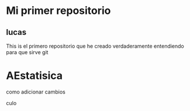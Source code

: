 # Mi primer repositorio
## lucas

This is el primero repositorio que he creado verdaderamente entendiendo para que sirve git

# AEstatisica

como adicionar cambios


culo 

